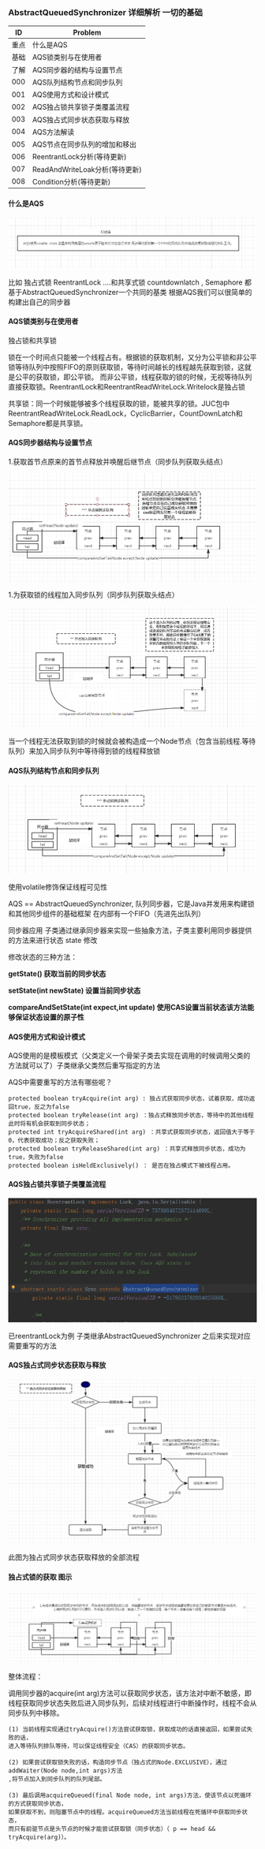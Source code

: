 ### AbstractQueuedSynchronizer 详细解析 一切的基础 

| ID | Problem  |
| --- | ---   |
| 重点 |什么是AQS|
| 基础 |AQS锁类别与在使用者|
| 了解 |AQS同步器的结构与设置节点||
| 000 |AQS队列结构节点和同步队列|
| 001 |AQS使用方式和设计模式|
| 002 |AQS独占锁共享锁子类覆盖流程|
| 003 |AQS独占式同步状态获取与释放|
| 004 |AQS方法解读|
| 005 |AQS节点在同步队列的增加和移出|
| 006 |ReentrantLock分析(等待更新)|
| 007 |ReadAndWriteLoak分析(等待更新)|
| 008 |Condition分析(等待更新)|


#### 什么是AQS

![整体流程](https://raw.githubusercontent.com/qiurunze123/imageall/master/aqs0.png)

比如 独占式锁 ReentrantLock ....和共享式锁 countdownlatch , Semaphore 都基于AbstractQueuedSynchronizer一个共同的基类
根据AQS我们可以很简单的构建出自己的同步器

#### AQS锁类别与在使用者 

独占锁和共享锁

锁在一个时间点只能被一个线程占有。根据锁的获取机制，又分为公平锁和非公平锁等待队列中按照FIFO的原则获取锁，等待时间越长的线程越先获取到锁，这就是公平的获取锁，即公平锁。
而非公平锁，线程获取的锁的时候，无视等待队列直接获取锁。ReentrantLock和ReentrantReadWriteLock.Writelock是独占锁

共享锁：同一个时候能够被多个线程获取的锁，能被共享的锁。JUC包中ReentrantReadWriteLock.ReadLock，CyclicBarrier，CountDownLatch和Semaphore都是共享锁。

#### AQS同步器结构与设置节点 

1.获取首节点原来的首节点释放并唤醒后继节点（同步队列获取头结点）

![整体流程](https://raw.githubusercontent.com/qiurunze123/imageall/master/aqs5.png)

1.为获取锁的线程加入同步队列（同步队列获取头结点）

![整体流程](https://raw.githubusercontent.com/qiurunze123/imageall/master/aqs6.png)

当一个线程无法获取到锁的时候就会被构造成一个Node节点（包含当前线程.等待队列）来加入同步队列中等待得到锁的线程释放锁
#### AQS队列结构节点和同步队列 

![整体流程](https://raw.githubusercontent.com/qiurunze123/imageall/master/aqs1.png)

使用volatile修饰保证线程可见性

AQS == AbstractQueuedSynchronizer, 队列同步器，它是Java并发用来构建锁和其他同步组件的基础框架 在内部有一个FIFO（先进先出队列）

同步器应用 子类通过继承同步器来实现一些抽象方法，子类主要利用同步器提供的方法来进行状态 state 修改

修改状态的三种方法：

**getState() 获取当前的同步状态**

**setState(int newState) 设置当前同步状态**

**compareAndSetState(int expect,int update) 使用CAS设置当前状态该方法能够保证状态设置的原子性**

#### AQS使用方式和设计模式 

AQS使用的是模板模式（父类定义一个骨架子类去实现在调用的时候调用父类的方法就可以了）子类继承父类然后重写指定的方法

AQS中需要重写的方法有哪些呢？

    protected boolean tryAcquire(int arg) : 独占式获取同步状态，试着获取，成功返回true，反之为false
    protected boolean tryRelease(int arg) ：独占式释放同步状态，等待中的其他线程此时将有机会获取到同步状态；
    protected int tryAcquireShared(int arg) ：共享式获取同步状态，返回值大于等于0，代表获取成功；反之获取失败；
    protected boolean tryReleaseShared(int arg) ：共享式释放同步状态，成功为true，失败为false
    protected boolean isHeldExclusively() ： 是否在独占模式下被线程占用。
 
#### AQS独占锁共享锁子类覆盖流程

![整体流程](https://raw.githubusercontent.com/qiurunze123/imageall/master/aqs2.png)

已reentrantLock为例 子类继承AbstractQueuedSynchronizer 之后来实现对应需要重写的方法

#### AQS独占式同步状态获取与释放

![整体流程](https://raw.githubusercontent.com/qiurunze123/imageall/master/aqs4.png)

此图为独占式同步状态获取释放的全部流程 

#### 独占式锁的获取 图示 

![整体流程](https://raw.githubusercontent.com/qiurunze123/imageall/master/aqs7.png)

整体流程： 

调用同步器的acquire(int arg)方法可以获取同步状态，该方法对中断不敏感，即线程获取同步状态失败后进入同步队列，后续对线程进行中断操作时，线程不会从同步队列中移除。

    (1) 当前线程实现通过tryAcquire()方法尝试获取锁，获取成功的话直接返回，如果尝试失败的话，
    进入等待队列排队等待，可以保证线程安全（CAS）的获取同步状态。

    (2) 如果尝试获取锁失败的话，构造同步节点（独占式的Node.EXCLUSIVE），通过addWaiter(Node node,int args)方法
    ,将节点加入到同步队列的队列尾部。

    (3) 最后调用acquireQueued(final Node node, int args)方法，使该节点以死循环的方式获取同步状态，
    如果获取不到，则阻塞节点中的线程。acquireQueued方法当前线程在死循环中获取同步状态，
    而只有前驱节点是头节点的时候才能尝试获取锁（同步状态）（ p == head && tryAcquire(arg)）。
